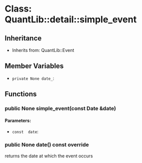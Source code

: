 # Class: QuantLib::detail::simple_event

## Inheritance
- Inherits from: QuantLib::Event

## Member Variables
- `private None date_`: 

## Functions
### public None simple_event(const Date &date)

#### Parameters:
- `const  date`: 

### public None date() const override
returns the date at which the event occurs 

